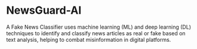 # NewsGuard-AI
A Fake News Classifier uses machine learning (ML) and deep learning (DL) techniques to identify and classify news articles as real or fake based on text analysis, helping to combat misinformation in digital platforms.
